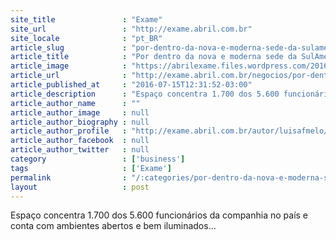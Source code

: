 ```yaml
---
site_title               : "Exame"
site_url                 : "http://exame.abril.com.br"
site_locale              : "pt_BR"
article_slug             : "por-dentro-da-nova-e-moderna-sede-da-sulamerica-em-sao-paulo"
article_title            : "Por dentro da nova e moderna sede da SulAmérica em São Paulo"
article_image            : "https://abrilexame.files.wordpress.com/2016/09/size_960_16_9_sulamerica1.jpg?quality=70&strip=all&w=960"
article_url              : "http://exame.abril.com.br/negocios/por-dentro-da-nova-sede-da-sulamerica-em-sao-paulo/"
article_published_at     : "2016-07-15T12:31:52-03:00"
article_description      : "Espaço concentra 1.700 dos 5.600 funcionários da companhia no país e conta com ambientes abertos e bem iluminados..."
article_author_name      : ""
article_author_image     : null
article_author_biography : null
article_author_profile   : "http://exame.abril.com.br/autor/luisafmelo/"
article_author_facebook  : null
article_author_twitter   : null
category                 : ['business']
tags                     : ['Exame']
permalink                : "/:categories/por-dentro-da-nova-e-moderna-sede-da-sulamerica-em-sao-paulo/"
layout                   : post
---
```


Espaço concentra 1.700 dos 5.600 funcionários da companhia no país e conta com ambientes abertos e bem iluminados...
